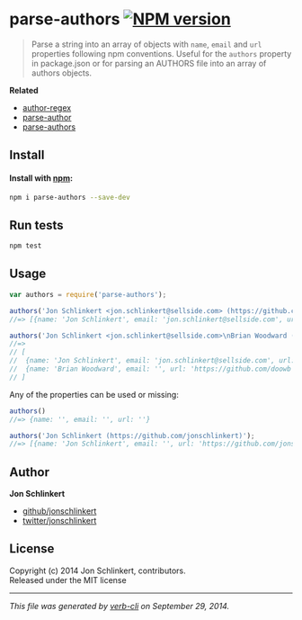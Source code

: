 # parse-authors [![NPM version](https://badge.fury.io/js/parse-authors.svg)](http://badge.fury.io/js/parse-authors)


> Parse a string into an array of objects with `name`, `email` and `url` properties following npm conventions. Useful for the `authors` property in package.json or for parsing an AUTHORS file into an array of authors objects.

**Related**

 - [author-regex](https://github.com/jonschlinkert/author-regex)
 - [parse-author](https://github.com/jonschlinkert/parse-author)
 - [parse-authors](https://github.com/jonschlinkert/parse-authors)


## Install
#### Install with [npm](npmjs.org):

```bash
npm i parse-authors --save-dev
```

## Run tests

```bash
npm test
```

## Usage

```js
var authors = require('parse-authors');

authors('Jon Schlinkert <jon.schlinkert@sellside.com> (https://github.com/jonschlinkert)');
//=> [{name: 'Jon Schlinkert', email: 'jon.schlinkert@sellside.com', url: 'https://github.com/jonschlinkert'}]

authors('Jon Schlinkert <jon.schlinkert@sellside.com>\nBrian Woodward (https://github.com/doowb)<');
//=>
// [
//  {name: 'Jon Schlinkert', email: 'jon.schlinkert@sellside.com', url: ''},
//  {name: 'Brian Woodward', email: '', url: 'https://github.com/doowb'}
// ]
```

Any of the properties can be used or missing:

```js
authors()
//=> {name: '', email: '', url: ''}

authors('Jon Schlinkert (https://github.com/jonschlinkert)');
//=> [{name: 'Jon Schlinkert', email: '', url: 'https://github.com/jonschlinkert'}]
```

## Author

**Jon Schlinkert**
 
+ [github/jonschlinkert](https://github.com/jonschlinkert)
+ [twitter/jonschlinkert](http://twitter.com/jonschlinkert) 

## License
Copyright (c) 2014 Jon Schlinkert, contributors.  
Released under the MIT license

***

_This file was generated by [verb-cli](https://github.com/assemble/verb-cli) on September 29, 2014._